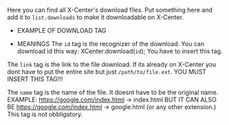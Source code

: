 Here you can find all X-Center's download files.
Put something here and add it to `list.downloads` to make it downloadable on X-Center.
+ EXAMPLE OF DOWNLOAD TAG

<download>
    <id></id>
    <link></link>
    <name></name>
</download>

+ MEANINGS
The `id` tag is the recognizer of the download. You can download id this way:
    XCenter.download(`id`);
You have to insert this tag.

The `link` tag is the link to the file download. If its already on X-Center you dont have to put the entire site but just `/path/to/file.ext`.
YOU MUST INSERT THIS TAG!!!

The `name` tag is the name of the file. It doesnt have to be the original name. EXAMPLE:
    https://google.com/index.html -> index.html
    BUT IT CAN ALSO BE
    https://google.com/index.html -> google.html (or any other extension.)
This tag is not obbligatory.

